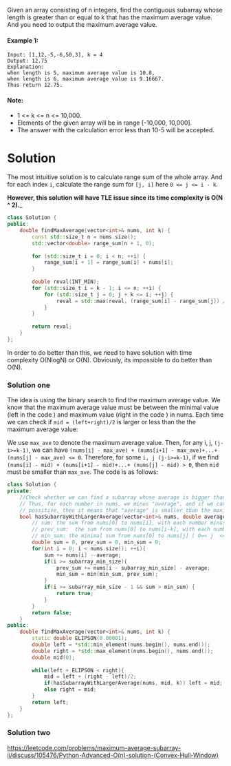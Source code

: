 Given an array consisting of n integers, find the contiguous subarray whose length is greater than or equal to k that has the maximum average value. And you need to output the maximum average value.

#### Example 1:

```
Input: [1,12,-5,-6,50,3], k = 4
Output: 12.75
Explanation:
when length is 5, maximum average value is 10.8,
when length is 6, maximum average value is 9.16667.
Thus return 12.75.
```

#### Note:

* 1 <= k <= n <= 10,000.
* Elements of the given array will be in range [-10,000, 10,000].
* The answer with the calculation error less than 10-5 will be accepted.

# Solution

The most intuitive solution is to calculate range sum of the whole array. And for each index ```i```, calculate the range sum for ```[j, i]``` here ```0 <= j <= i - k```. 

__However, this solution will have TLE issue since its time complexity is O(N ^ 2).___

```cpp
class Solution {
public:
    double findMaxAverage(vector<int>& nums, int k) {
        const std::size_t n = nums.size();
        std::vector<double> range_sum(n + 1, 0);
        
        for (std::size_t i = 0; i < n; ++i) {
            range_sum[i + 1] = range_sum[i] + nums[i];
        }
        
        double reval(INT_MIN);
        for (std::size_t i = k - 1; i <= n; ++i) {
            for (std::size_t j = 0; j + k <= i; ++j) {
                reval = std::max(reval, (range_sum[i] - range_sum[j]) / (i - j) );    
            }
        }
        
        return reval;
    }
};
```

In order to do better than this, we need to have solution with time complexity O(NlogN) or O(N). Obviously, its impossible to do better than O(N).

### Solution one

The idea is using the binary search to find the maximum average value. We know that the maximum average value must be between the minimal value (left in the code ) and maximum value (right in the code ) in nums. Each time we can check if ```mid = (left+right)/2``` is larger or less than the the maximum average value:

We use ```max_ave``` to denote the maximum average value. Then, for any i, j, ```(j-i>=k-1)```, we can have ```(nums[i] - max_ave) + (nums[i+1] - max_ave)+...+ (nums[j] - max_ave) <= 0```. Therefore, for some ```i, j (j-i>=k-1)```, if we find ```(nums[i] - mid) + (nums[i+1] - mid)+...+ (nums[j] - mid) > 0```, then ```mid``` must be smaller than ```max_ave```. The code is as follows:

```cpp
class Solution {
private:
    //Check whether we can find a subarray whose average is bigger than parameter "average".
    // Thus, for each number in nums, we minus "average", and if we can find subarray's sum is
    // possitive, then it means that "average" is smaller than the maximum average value.
    bool hasSubarrayWithLargerAverage(vector<int>& nums, double average, int subarray_min_size){
        // sum: the sum from nums[0] to nums[i], with each number minus average.
        // prev_sum:  the sum from nums[0] to nums[i-k], with each number minus average.
        // min_sum: the minimal sum from nums[0] to nums[j] ( 0=< j  <= i-k ), with each number minus average.
        double sum = 0, prev_sum = 0, min_sum = 0;
        for(int i = 0; i < nums.size(); ++i){
            sum += nums[i] - average;
            if(i >= subarray_min_size){
                prev_sum += nums[i - subarray_min_size] - average;                        
                min_sum = min(min_sum, prev_sum); 
            }
            if(i >= subarray_min_size - 1 && sum > min_sum) {
                return true;
            }
        }
        return false;                                               
    }
public:
    double findMaxAverage(vector<int>& nums, int k) {
        static double ELIPSON(0.00001);
        double left = *std::min_element(nums.begin(), nums.end());
        double right = *std::max_element(nums.begin(), nums.end());
        double mid(0);
        
        while(left + ELIPSON < right){
            mid = left + (right - left)/2;
            if(hasSubarrayWithLargerAverage(nums, mid, k)) left = mid;
            else right = mid;
        }
        return left;
    }
};
```

### Solution two

https://leetcode.com/problems/maximum-average-subarray-ii/discuss/105476/Python-Advanced-O(n)-solution-(Convex-Hull-Window)
